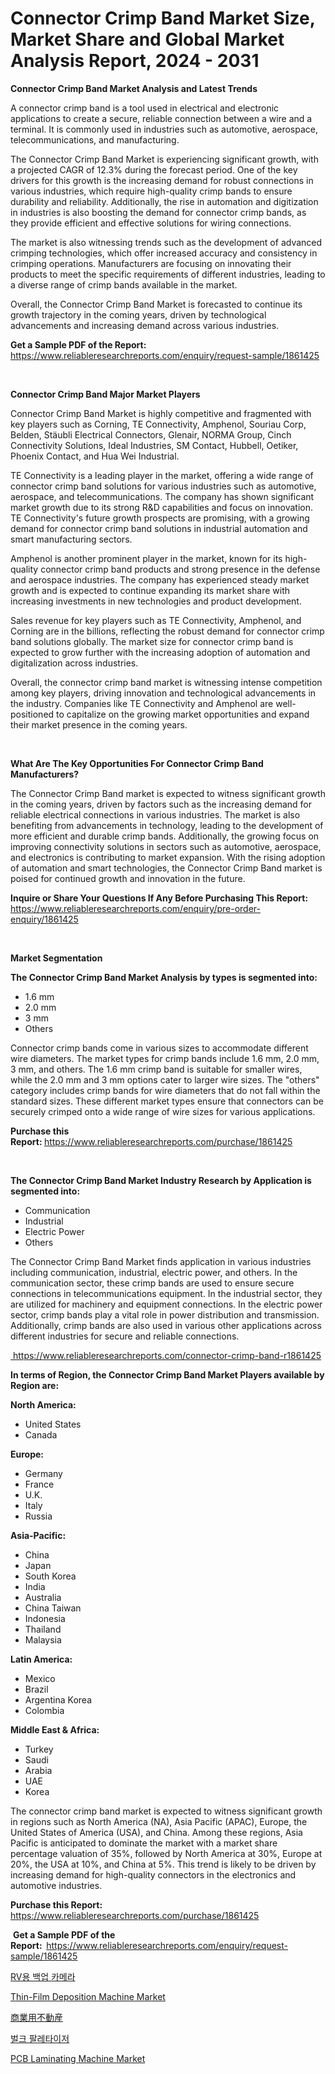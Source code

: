 <p><h1>Connector Crimp Band Market Size, Market Share and Global Market Analysis Report, 2024 - 2031</h1></p><p><strong>Connector Crimp Band Market Analysis and Latest Trends</strong></p>
<p><p>A connector crimp band is a tool used in electrical and electronic applications to create a secure, reliable connection between a wire and a terminal. It is commonly used in industries such as automotive, aerospace, telecommunications, and manufacturing.</p><p>The Connector Crimp Band Market is experiencing significant growth, with a projected CAGR of 12.3% during the forecast period. One of the key drivers for this growth is the increasing demand for robust connections in various industries, which require high-quality crimp bands to ensure durability and reliability. Additionally, the rise in automation and digitization in industries is also boosting the demand for connector crimp bands, as they provide efficient and effective solutions for wiring connections.</p><p>The market is also witnessing trends such as the development of advanced crimping technologies, which offer increased accuracy and consistency in crimping operations. Manufacturers are focusing on innovating their products to meet the specific requirements of different industries, leading to a diverse range of crimp bands available in the market.</p><p>Overall, the Connector Crimp Band Market is forecasted to continue its growth trajectory in the coming years, driven by technological advancements and increasing demand across various industries.</p></p>
<p><strong>Get a Sample PDF of the Report:&nbsp;</strong> <a href="https://www.reliableresearchreports.com/enquiry/request-sample/1861425">https://www.reliableresearchreports.com/enquiry/request-sample/1861425</a></p>
<p>&nbsp;</p>
<p><strong>Connector Crimp Band Major Market Players</strong></p>
<p><p>Connector Crimp Band Market is highly competitive and fragmented with key players such as Corning, TE Connectivity, Amphenol, Souriau Corp, Belden, Stäubli Electrical Connectors, Glenair, NORMA Group, Cinch Connectivity Solutions, Ideal Industries, SM Contact, Hubbell, Oetiker, Phoenix Contact, and Hua Wei Industrial.</p><p>TE Connectivity is a leading player in the market, offering a wide range of connector crimp band solutions for various industries such as automotive, aerospace, and telecommunications. The company has shown significant market growth due to its strong R&D capabilities and focus on innovation. TE Connectivity's future growth prospects are promising, with a growing demand for connector crimp band solutions in industrial automation and smart manufacturing sectors.</p><p>Amphenol is another prominent player in the market, known for its high-quality connector crimp band products and strong presence in the defense and aerospace industries. The company has experienced steady market growth and is expected to continue expanding its market share with increasing investments in new technologies and product development.</p><p>Sales revenue for key players such as TE Connectivity, Amphenol, and Corning are in the billions, reflecting the robust demand for connector crimp band solutions globally. The market size for connector crimp band is expected to grow further with the increasing adoption of automation and digitalization across industries.</p><p>Overall, the connector crimp band market is witnessing intense competition among key players, driving innovation and technological advancements in the industry. Companies like TE Connectivity and Amphenol are well-positioned to capitalize on the growing market opportunities and expand their market presence in the coming years.</p></p>
<p>&nbsp;</p>
<p><strong>What Are The Key Opportunities For Connector Crimp Band Manufacturers?</strong></p>
<p><p>The Connector Crimp Band market is expected to witness significant growth in the coming years, driven by factors such as the increasing demand for reliable electrical connections in various industries. The market is also benefiting from advancements in technology, leading to the development of more efficient and durable crimp bands. Additionally, the growing focus on improving connectivity solutions in sectors such as automotive, aerospace, and electronics is contributing to market expansion. With the rising adoption of automation and smart technologies, the Connector Crimp Band market is poised for continued growth and innovation in the future.</p></p>
<p><strong>Inquire or Share Your Questions If Any Before Purchasing This Report:</strong> <a href="https://www.reliableresearchreports.com/enquiry/pre-order-enquiry/1861425">https://www.reliableresearchreports.com/enquiry/pre-order-enquiry/1861425</a></p>
<p>&nbsp;</p>
<p><strong>Market Segmentation</strong></p>
<p><strong>The Connector Crimp Band Market Analysis by types is segmented into:</strong></p>
<p><ul><li>1.6 mm</li><li>2.0 mm</li><li>3 mm</li><li>Others</li></ul></p>
<p><p>Connector crimp bands come in various sizes to accommodate different wire diameters. The market types for crimp bands include 1.6 mm, 2.0 mm, 3 mm, and others. The 1.6 mm crimp band is suitable for smaller wires, while the 2.0 mm and 3 mm options cater to larger wire sizes. The "others" category includes crimp bands for wire diameters that do not fall within the standard sizes. These different market types ensure that connectors can be securely crimped onto a wide range of wire sizes for various applications.</p></p>
<p><strong>Purchase this Report:&nbsp;</strong><a href="https://www.reliableresearchreports.com/purchase/1861425">https://www.reliableresearchreports.com/purchase/1861425</a></p>
<p>&nbsp;</p>
<p><strong>The Connector Crimp Band Market Industry Research by Application is segmented into:</strong></p>
<p><ul><li>Communication</li><li>Industrial</li><li>Electric Power</li><li>Others</li></ul></p>
<p><p>The Connector Crimp Band Market finds application in various industries including communication, industrial, electric power, and others. In the communication sector, these crimp bands are used to ensure secure connections in telecommunications equipment. In the industrial sector, they are utilized for machinery and equipment connections. In the electric power sector, crimp bands play a vital role in power distribution and transmission. Additionally, crimp bands are also used in various other applications across different industries for secure and reliable connections.</p></p>
<p><a href="https://www.reliableresearchreports.com/connector-crimp-band-r1861425">&nbsp;https://www.reliableresearchreports.com/connector-crimp-band-r1861425</a></p>
<p><strong>In terms of Region, the Connector Crimp Band Market Players available by Region are:</strong></p>
<p>
    <p> <strong> North America: </strong>
        <ul>
            <li>United States</li>
            <li>Canada</li>
        </ul>
        </p> 
    <p> <strong> Europe: </strong>
        <ul>
            <li>Germany</li>
            <li>France</li>
            <li>U.K.</li>
            <li>Italy</li>
            <li>Russia</li>
        </ul>
        </p> 
    <p> <strong> Asia-Pacific: </strong>
        <ul>
            <li>China</li>
            <li>Japan</li>
            <li>South Korea</li>
            <li>India</li>
            <li>Australia</li>
            <li>China Taiwan</li>
            <li>Indonesia</li>
            <li>Thailand</li>
            <li>Malaysia</li>
        </ul>
        </p> 
    <p> <strong> Latin America: </strong>
        <ul>
            <li>Mexico</li>
            <li>Brazil</li>
            <li>Argentina Korea</li>
            <li>Colombia</li>
        </ul>
        </p> 
    <p> <strong> Middle East & Africa: </strong>
        <ul>
            <li>Turkey</li>
            <li>Saudi</li>
            <li>Arabia</li>
            <li>UAE</li>
            <li>Korea</li>
        </ul>
    </p>
    </p>
<p><p>The connector crimp band market is expected to witness significant growth in regions such as North America (NA), Asia Pacific (APAC), Europe, the United States of America (USA), and China. Among these regions, Asia Pacific is anticipated to dominate the market with a market share percentage valuation of 35%, followed by North America at 30%, Europe at 20%, the USA at 10%, and China at 5%. This trend is likely to be driven by increasing demand for high-quality connectors in the electronics and automotive industries.</p></p>
<p><strong>Purchase this Report: </strong><a href="https://www.reliableresearchreports.com/purchase/1861425">https://www.reliableresearchreports.com/purchase/1861425</a></p>
<p>&nbsp;<strong>Get a Sample PDF of the Report:&nbsp;&nbsp;</strong><a href="https://www.reliableresearchreports.com/enquiry/request-sample/1861425">https://www.reliableresearchreports.com/enquiry/request-sample/1861425</a></p>
<p><strong></strong></p>
<p><p><a href="https://github.com/vsr06p4p49/Market-Research-Report-List-1/blob/main/277656739745.md">RV용 백업 카메라</a></p><p><a href="https://github.com/angelajermaine/Market-Research-Report-List-3/blob/main/thin-film-deposition-machine-market.md">Thin-Film Deposition Machine Market</a></p><p><a href="https://github.com/ReganWisoky2023/Market-Research-Report-List-1/blob/main/686822243137.md">商業用不動産</a></p><p><a href="https://github.com/Penelolack456456/Market-Research-Report-List-1/blob/main/853736439746.md">벌크 팔레타이저</a></p><p><a href="https://github.com/beatblasta/Market-Research-Report-List-3/blob/main/pcb-laminating-machine-market.md">PCB Laminating Machine Market</a></p></p>